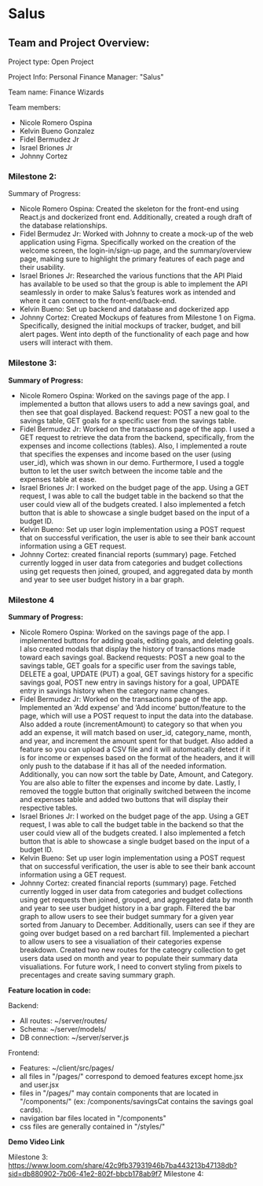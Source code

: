 # Salus

## Team and Project Overview:

Project type: Open Project

Project Info: Personal Finance Manager: "Salus"

Team name: Finance Wizards

Team members: 
- Nicole Romero Ospina
- Kelvin Bueno Gonzalez
- Fidel Bermudez Jr
- Israel Briones Jr
- Johnny Cortez

### Milestone 2:

Summary of Progress:
- Nicole Romero Ospina: Created the skeleton for the front-end using React.js and dockerized front end. Additionally, created a rough draft of the database relationships. 
- Fidel Bermudez Jr: Worked with Johnny to create a mock-up of the web application using Figma. Specifically worked on the creation of the welcome screen, the login-in/sign-up page, and the summary/overview page, making sure to highlight the primary features of each page and their usability.
- Israel Briones Jr: Researched the various functions that the API Plaid has available to be used so that the group is able to implement the API seamlessly in order to make Salus’s features work as intended and where it can connect to the front-end/back-end.
- Kelvin Bueno: Set up backend and database and dockerized app
- Johnny Cortez: Created Mockups of features from Milestone 1 on Figma. Specifically, designed the initial mockups of tracker, budget, and bill alert pages. Went into depth of the functionality of each page and how users will interact with them. 

### Milestone 3:

**Summary of Progress:**
- Nicole Romero Ospina: Worked on the savings page of the app. I implemented a button that allows users to add a new savings goal, and then see that goal displayed. Backend request: POST a new goal to the savings table, GET goals for a specific user from the savings table.
- Fidel Bermudez Jr: Worked on the transactions page of the app. I used a GET request to retrieve the data from the backend, specifically, from the expenses and income collections (tables). Also, I implemented a route that specifies the expenses and income based on the user (using user_id), which was shown in our demo. Furthermore, I used a toggle button to let the user switch between the income table and the expenses table at ease.
- Israel Briones Jr: I worked on the budget page of the app. Using a GET request, I was able to call the budget table in the backend so that the user could view all of the budgets created. I also implemented a fetch button that is able to showcase a single budget based on the input of a budget ID.
- Kelvin Bueno: Set up user login implementation using a POST request  that on successful verification, the user is able to see their bank account information using a GET request.
- Johnny Cortez: created financial reports (summary) page. Fetched currently logged in user data from categories and budget collections using get requests then joined, grouped, and aggregated data by month and year to see user budget history in a bar graph.

### Milestone 4
**Summary of Progress:**
- Nicole Romero Ospina: Worked on the savings page of the app. I implemented buttons for adding goals, editing goals, and deleting goals. I also created modals that display the history of transactions made toward each savings goal. Backend requests: POST a new goal to the savings table, GET goals for a specific user from the savings table, DELETE a goal, UPDATE (PUT) a goal, GET savings history for a specific savings goal, POST new entry in savings history for a goal, UPDATE entry in savings history when the category name changes.
- Fidel Bermudez Jr: Worked on the transactions page of the app. Implemented an ‘Add expense’ and ‘Add income’ button/feature to the page, which will use a POST request to input the data into the database. Also added a route (incrementAmount) to category so that when you add an expense, it will match based on user_id, category_name, month, and year, and increment the amount spent for that budget. Also added a feature so you can upload a CSV file and it will automatically detect if it is for income or expenses based on the format of the headers, and it will only push to the database if it has all of the needed information. Additionally, you can now sort the table by Date, Amount, and Category. You are also able to filter the expenses and income by date. Lastly, I removed the toggle button that originally switched between the income and expenses table and added two buttons that will display their respective tables.
- Israel Briones Jr: I worked on the budget page of the app. Using a GET request, I was able to call the budget table in the backend so that the user could view all of the budgets created. I also implemented a fetch button that is able to showcase a single budget based on the input of a budget ID.
- Kelvin Bueno: Set up user login implementation using a POST request  that on successful verification, the user is able to see their bank account information using a GET request.
- Johnny Cortez: created financial reports (summary) page. Fetched currently logged in user data from categories and budget collections using get requests then joined, grouped, and aggregated data by month and year to see user budget history in a bar graph. Filtered the bar graph to allow users to see their budget summary for a given year sorted from January to December. Additionally, users can see if they are going over budget based on a red barchart fill. Implemented a piechart to allow users to see a visualiation of their categories expense breakdown. Created two new routes for the cateogry collection to get users data used on month and year to populate their summary data visualiations. For future work, I need to convert styling from pixels to precentages and create saving summary graph.



**Feature location in code:**

Backend:
- All routes: ~/server/routes/
- Schema: ~/server/models/
- DB connection: ~/server/server.js

Frontend: 
- Features: ~/client/src/pages/
- all files in "/pages/" correspond to demoed features except home.jsx and user.jsx
- files in "/pages/" may contain components that are located in "/components/" (ex: /components/savingsCat contains the savings goal cards).
- navigation bar files located in "/components"
- css files are generally contained in "/styles/"


**Demo Video Link**

Milestone 3: https://www.loom.com/share/42c9fb37931946b7ba443213b47138db?sid=db880902-7b06-41e2-802f-bbcb178ab9f7 
Milestone 4: 
